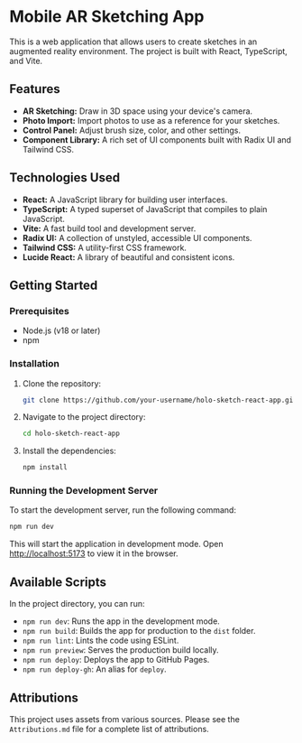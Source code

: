 
# Mobile AR Sketching App

This is a web application that allows users to create sketches in an augmented reality environment. The project is built with React, TypeScript, and Vite.

## Features

*   **AR Sketching:** Draw in 3D space using your device's camera.
*   **Photo Import:** Import photos to use as a reference for your sketches.
*   **Control Panel:** Adjust brush size, color, and other settings.
*   **Component Library:** A rich set of UI components built with Radix UI and Tailwind CSS.

## Technologies Used

*   **React:** A JavaScript library for building user interfaces.
*   **TypeScript:** A typed superset of JavaScript that compiles to plain JavaScript.
*   **Vite:** A fast build tool and development server.
*   **Radix UI:** A collection of unstyled, accessible UI components.
*   **Tailwind CSS:** A utility-first CSS framework.
*   **Lucide React:** A library of beautiful and consistent icons.

## Getting Started

### Prerequisites

*   Node.js (v18 or later)
*   npm

### Installation

1.  Clone the repository:
    ```bash
    git clone https://github.com/your-username/holo-sketch-react-app.git
    ```
2.  Navigate to the project directory:
    ```bash
    cd holo-sketch-react-app
    ```
3.  Install the dependencies:
    ```bash
    npm install
    ```

### Running the Development Server

To start the development server, run the following command:

```bash
npm run dev
```

This will start the application in development mode. Open [http://localhost:5173](http://localhost:5173) to view it in the browser.

## Available Scripts

In the project directory, you can run:

*   `npm run dev`: Runs the app in the development mode.
*   `npm run build`: Builds the app for production to the `dist` folder.
*   `npm run lint`: Lints the code using ESLint.
*   `npm run preview`: Serves the production build locally.
*   `npm run deploy`: Deploys the app to GitHub Pages.
*   `npm run deploy-gh`: An alias for `deploy`.

## Attributions

This project uses assets from various sources. Please see the `Attributions.md` file for a complete list of attributions.
  